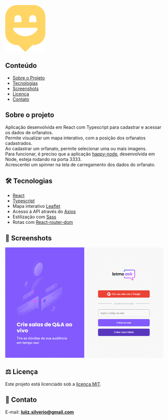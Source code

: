 ![Happy](https://github.com/luiizsilverio/happy-react/blob/main/src/images/marker.svg)
## Conteúdo
* [Sobre o Projeto](#sobre-o-projeto)
* [Tecnologias](#hammer_and_wrench-tecnologias)
* [Screenshots](#camera_flash-screenshots)
* [Licença](#balance_scale-licença)
* [Contato](#email-contato)

## Sobre o projeto
Aplicação desenvolvida em React com Typescript para cadastrar e acessar os dados de orfanatos.<br />
Permite visualizar um mapa interativo, com a posição dos orfanatos cadastrados.<br />
Ao cadastrar um orfanato, permite selecionar uma ou mais imagens.<br />
Para funcionar, é preciso que a aplicação <ins>happy-node</ins>, desenvolvida em Node, esteja rodando na porta 3333.<br />
Acrescentei um spinner na tela de carregamento dos dados do orfanato.<br />

## :hammer_and_wrench: Tecnologias
* <ins>React</ins>
* <ins>Typescript</ins>
* Mapa interativo <ins>Leaflet</ins>
* Acesso à API através do <ins>Axios</ins>
* Estilização com <ins>Sass</ins>
* Rotas com <ins>React-router-dom</ins>

## :camera_flash: Screenshots
![](https://github.com/luiizsilverio/letmeask/blob/main/src/assets/images/letmeask.gif)

## :balance_scale: Licença
Este projeto está licenciado sob a [licença MIT](LICENSE).

## :email: Contato

E-mail: [**luiiz.silverio@gmail.com**](mailto:luiiz.silverio@gmail.com)
